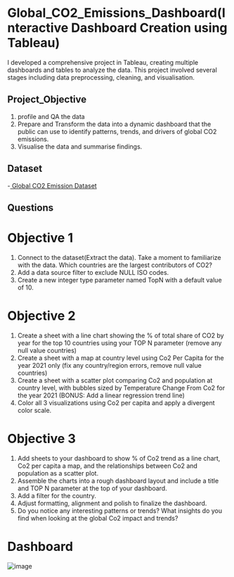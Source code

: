 # Global_CO2_Emissions_Dashboard(Interactive Dashboard Creation using Tableau)
I developed a comprehensive project in Tableau, creating multiple dashboards and tables to analyze the data. This project involved several stages including data preprocessing, cleaning, and visualisation.

## Project_Objective
1. profile and QA the data
2. Prepare and Transform the data into a dynamic dashboard that the public can use to identify patterns, trends, and drivers of global CO2 emissions.
3. Visualise the data and summarise findings.

## Dataset
-<a href="https://github.com/swara-18/CO2_Emissions_Dashboard/blob/main/visualizing_global_co2_data.csv"> Global CO2 Emission Dataset</a>

## Questions
# Objective 1
1. Connect to the dataset(Extract the data). Take a moment to familiarize with the data. Which countries are the largest contributors of CO2?
2. Add a data source filter to exclude NULL ISO codes.
3. Create a new integer type parameter named TopN with a default value of 10.
   
# Objective 2

1. Create a sheet with a line chart showing the % of total share of CO2 by year for the top 10 countries using your TOP N parameter (remove any null value countries)
2. Create a sheet with a map at country level using Co2 Per Capita for the year 2021 only (fix any country/region errors, remove null value countries)
3. Create a sheet with a scatter plot comparing Co2 and population at country level, with bubbles sized by Temperature Change From Co2 for the year 2021 (BONUS: Add a linear regression trend line)
4. Color all 3 visualizations using Co2 per capita and apply a divergent color scale.

# Objective 3

1. Add sheets to your dashboard to show % of Co2 trend as a line chart, Co2 per capita a map, and the relationships between Co2 and population as a scatter plot.
2. Assemble the charts into a rough dashboard layout and include a title and TOP N parameter at the top of your dashboard.
3. Add a filter for the country.
4. Adjust formatting, alignment and polish to finalize the dashboard.
5. Do you notice any interesting patterns or trends? What insights do you find when looking at the global Co2 impact and trends?

# Dashboard 
![image](https://github.com/user-attachments/assets/5ff71bdf-fe7b-41b1-a2c5-7b451a0a98c9)










 
   
